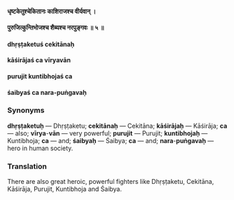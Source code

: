 #### धृष्टकेतुश्चेकितानः काशिराजश्च वीर्यवान् ।
#### पुरुजित्कुन्तिभोजश्च शैब्यश्च नरपुङ्गवः ॥ ५ ॥

#### dhṛṣṭaketuś cekitānaḥ
#### kāśirājaś ca vīryavān
#### purujit kuntibhojaś ca
#### śaibyaś ca nara-puṅgavaḥ

### Synonyms

**dhṛṣṭaketuḥ** — Dhṛṣṭaketu; **cekitānaḥ** — Cekitāna; **kāśirājaḥ** — Kāśirāja; **ca** — also; **vīrya**-**vān** — very powerful; **purujit** — Purujit; **kuntibhojaḥ** — Kuntibhoja; **ca** — and; **śaibyaḥ** — Śaibya; **ca** — and; **nara**-**puṅgavaḥ** — hero in human society.

### Translation

There are also great heroic, powerful fighters like Dhṛṣṭaketu, Cekitāna, Kāśirāja, Purujit, Kuntibhoja and Śaibya.